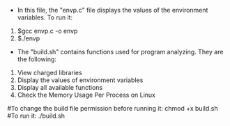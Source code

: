 * In this file, the "envp.c" file displays the values of the environment variables.
To run it:
1) $gcc envp.c -o envp
2) $./envp

* The "build.sh" contains functions used for program analyzing. They are the following:
1) View charged libraries
2) Display the values of environment variables
3) Display all available functions
4) Check the Memory Usage Per Process on Linux


#To change the build file permission before running it: chmod +x build.sh
#To run it: ./build.sh
